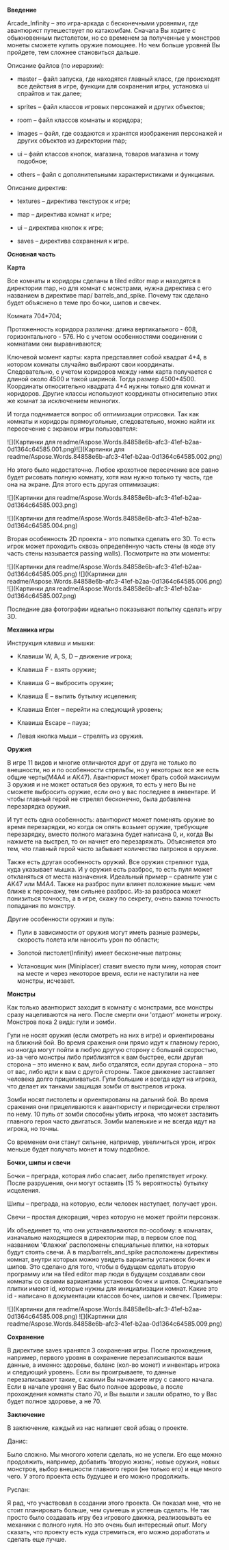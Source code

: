 ﻿**Введение**

Arcade\_Infinity – это игра-аркада с бесконечными уровнями, где авантюрист путешествует по катакомбам. Сначала Вы ходите с обыкновенным пистолетом, но со временем за полученные у монстров монеты сможете купить оружие помощнее. Но чем больше уровней Вы пройдете, тем сложнее становиться дальше.

Описание файлов (по иерархии):

- master – файл запуска, где находятся главный класс, где происходят все действия в игре, функции для сохранения игры, установка ui спрайтов и так далее;

- sprites – файл классов игровых персонажей и других объектов;

- room – файл классов комнаты и коридора; 

- images – файл, где создаются и хранятся изображения персонажей и других объектов из директории map;

- ui – файл классов кнопок, магазина, товаров магазина и тому подобное;

- others – файл с дополнительными характеристиками и функциями.

Описание директив:

- textures – директива текстурок к игре;

- map – директива комнат к игре;

- ui – директива кнопок к игре;

- saves – директива сохранения к игре.

**Основная часть**

**Карта**

Все комнаты и коридоры сделаны в tiled editor map и находятся в директории map, но для комнат с монстрами, нужна директива с его названием в директиве map/ barrels\_and\_spike. Почему так сделано будет объяснено в теме про бочки, шипов и свечек.

Комната 704\*704;

Протяженность коридора различна: длина вертикального - 608, горизонтального - 576. Но с учетом особенностями соединении с комнатами они выравниваются;

Ключевой момент карты: карта представляет собой квадрат 4\*4, в котором комнаты случайно выбирают свои координаты. Следовательно, с учетом коридоров между ними карта получается с длиной около 4500 и такой шириной. Тогда размер 4500\*4500. Координаты относительно квадрата 4\*4 нужны только для комнат и коридоров. Другие классы используют координаты относительно этих же комнат за исключением немногих.

И тогда поднимается вопрос об оптимизации отрисовки. Так как комнаты и коридоры прямоугольные, следовательно, можно найти их пересечение с экраном игры пользователя:

![](Картинки для readme/Aspose.Words.84858e6b-afc3-41ef-b2aa-0d1364c64585.001.png)![](Картинки для readme/Aspose.Words.84858e6b-afc3-41ef-b2aa-0d1364c64585.002.png)

Но этого было недостаточно. Любое крохотное пересечение все равно будет рисовать полную комнату, хотя нам нужно только ту часть, где она на экране. Для этого есть другая оптимизация:

![](Картинки для readme/Aspose.Words.84858e6b-afc3-41ef-b2aa-0d1364c64585.003.png)

![](Картинки для readme/Aspose.Words.84858e6b-afc3-41ef-b2aa-0d1364c64585.004.png)

Вторая особенность 2D проекта - это попытка сделать его 3D. То есть игрок может проходить сквозь определённую часть стены (в коде эту часть стены называется passing walls). Посмотрите на эти моменты:

![](Картинки для readme/Aspose.Words.84858e6b-afc3-41ef-b2aa-0d1364c64585.005.png) ![](Картинки для readme/Aspose.Words.84858e6b-afc3-41ef-b2aa-0d1364c64585.006.png) ![](Картинки для readme/Aspose.Words.84858e6b-afc3-41ef-b2aa-0d1364c64585.007.png)

Последние два фотографии идеально показывают попытку сделать игру 3D.

**Механика игры**

Инструкция клавиш и мышки:

- Клавиши W, A, S, D – движение игрока;

- Клавиша F - взять оружие;

- Клавиша G – выбросить оружие;

- Клавиша E – выпить бутылку исцеления;

- Клавиша Enter – перейти на следующий уровень;

- Клавиша Escape – пауза;

- Левая кнопка мыши – стрелять из оружия.

**Оружия**

В игре 11 видов и многие отличаются друг от друга не только по внешности, но и по особенности стрельбы, но у некоторых все же есть общие черты(M4A4 и AК47). Авантюрист может брать собой максимум 3 оружия и не может остаться без оружия, то есть у него Вы не сможете выбросить оружие, если оно у вас последнее в инвентаре. И чтобы главный герой не стрелял бесконечно, была добавлена перезарядка оружия. 

И тут есть одна особенность: авантюрист может поменять оружие во время перезарядки, но когда он опять возьмет оружие, требующие перезарядку, вместо полного магазина будет написана 0, и, когда Вы нажмете на выстрел, то он начнет его перезаряжать. Объясняется это тем, что главный герой часто забывает количество патронов в оружие. 

Также есть другая особенность оружий. Все оружия стреляют туда, куда указывает мышка. И у оружия есть разброс, то есть пуля может откланяться от места назначения. Идеальный пример – сравните узи с AK47 или М4А4. Также на разброс пули влияет положение мыши: чем ближе к персонажу, тем сильнее разброс. Из-за разброса может понизиться точность, а в игре, скажу по секрету, очень важна точность попадания по монстру.

Другие особенности оружия и пуль:

- Пули в зависимости от оружия могут иметь разные размеры, скорость полета или наносить урон по области;

- Золотой пистолет(Infinity) имеет бесконечные патроны;

- Установщик мин (Miniplacer) ставит вместо пули мину, которая стоит на месте и через некоторое время, если не наступили на нее монстры, исчезает.


**Монстры**

Как только авантюрист заходит в комнату с монстрами, все монстры сразу нацеливаются на него. После смерти они 'отдают' монеты игроку. Монстров пока 2 вида: гули и зомби. 

Гули не носят оружия (если смотреть на них в игре) и ориентированы на ближний бой. Во время сражения они прямо идут к главному герою, но иногда могут пойти в любую другую сторону с большей скоростью, из-за чего монстры либо приблизятся к вам быстрее, если другая сторона – это именно к вам, либо отдалятся, если другая сторона – это от вас, либо идти к вам с другой стороны. Такое движение заставляет человека долго прицеливаться. Гули большие и всегда идут на игрока, что делает их танками защищая зомби от выстрелов игрока.

Зомби носят пистолеты и ориентированы на дальний бой. Во время сражения они прицеливаются к авантюристу и периодически стреляют по нему. 10 пуль от зомби способны убить игрока, что может заставить главного героя часто двигаться. Зомби маленькие и не всегда идут на игрока, но точны.

Со временем они станут сильнее, например, увеличиться урон, игрок меньше будет получать монет и тому подобное.

**Бочки, шипы и свечи**

Бочки – преграда, которая либо спасает, либо препятствует игроку. После разрушения, они могут оставить (15 % вероятность) бутылку исцеления.

Шипы – преграда, на которую, если человек наступает, получает урон.

Свечи – простая декорация, через которую не может пройти персонаж.

Их объединяет то, что они устанавливаются по-особому: в комнатах, изначально находящиеся в директории map, в первом слое под названием 'Флажки' расположены специальные плитки, на которых будут стоять свечи. А в map/barrels\_and\_spike расположены директивы комнат, внутри которых можно увидеть варианты установок бочек и шипов. Это сделано для того, чтобы в будущем сделать вторую программу или на tiled editor map люди в будущем создавали свои комнаты со своими вариантами установок бочек и шипов. Специальные плитки имеют id, которые нужны для инициализации комнат. Какие это id - написано в документации классов бочек, шипов и свечек. Примеры:

![](Картинки для readme/Aspose.Words.84858e6b-afc3-41ef-b2aa-0d1364c64585.008.png) ![](Картинки для readme/Aspose.Words.84858e6b-afc3-41ef-b2aa-0d1364c64585.009.png)

**Сохранение**

В директиве saves хранятся 3 сохранения игры. После прохождения, например, первого уровня в сохранение перезаписываются ваши данные, а именно: здоровье, баланс (кол-во монет) и инвентарь игрока и следующий уровень. Если вы проигрываете, то данные перезаписывают такие, с какими Вы начинаете игру с самого начала. Если в начале уровня у Вас было полное здоровье, а после прохождения комнаты стало 70, и Вы вышли и зашли обратно, то у Вас будет полное здоровье, а не 70.

**Заключение**

В заключение, каждый из нас напишет свой абзац о проекте.

Данис:

Было сложно. Мы многого хотели сделать, но не успели. Его еще можно продолжить, например, добавить ‘вторую жизнь’, новые оружия, новых монстров, выбор внешности главного героя (не только его) и еще много чего. У этого проекта есть будущее и его можно продолжить.


Руслан:

Я рад, что участвовал в создании этого проекта. Он показал мне, что не стоит планировать больше, чем сумеешь и успеешь сделать. Не так просто было создавать игру без игрового движка, реализовывать ее механики с полного нуля. Но это очень был интересный опыт. Могу сказать, что проекту есть куда стремиться, его можно доработать и сделать еще лучше.
